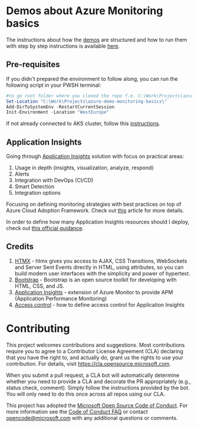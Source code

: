 # Demos about Azure Monitoring basics

The instructions about how the [demos](https://github.com/vrhovnik/azure-demo-monitoring-basics#demos) are structured
and how to run them with step by step instructions is
available [here](https://github.com/vrhovnik/azure-demo-monitoring-basics/blob/main/README.md).

## Pre-requisites

If you didn't prepared the environment to follow along, you can run the following script in your PWSH terminal:

```powershell
#to go root folder where you cloned the repo f.e. C:\Work\Projects\azure-demo-monitoring-basics
Set-Location "C:\Work\Projects\azure-demo-monitoring-basics\"
Add-DirToSystemEnv -RestartCurrentSession
Init-Environment -Location "WestEurope"

```

If not already connected to AKS cluster, follow
this [instructions](https://learn.microsoft.com/en-us/azure/aks/learn/quick-kubernetes-deploy-bicep?tabs=azure-powershell%2CCLI#connect-to-the-cluster).

## Application Insights

Going through [Application Insights](https://learn.microsoft.com/en-us/azure/azure-monitor/app/app-insights-overview?tabs=net)
solution with focus on practical areas:

1. Usage in depth (insights, visualization, analyze, respond)
2. Alerts
3. Integration with DevOps (CI/CD)
4. Smart Detection
5. Integration options

Focusing on defining monitoring strategies with best practices on top of Azure Cloud Adoption Framework. Check
out [this](https://docs.microsoft.com/en-us/azure/cloud-adoption-framework/ready/azure-best-practices/monitoring-and-management)
article for more details.

In order to define how many Application Insights resources should I deploy, check
out [this official guidance](https://learn.microsoft.com/en-us/azure/azure-monitor/app/separate-resources).

## Credits

1. [HTMX](https://htmx.org) - htmx gives you access to AJAX, CSS Transitions, WebSockets and Server Sent Events directly
   in HTML, using attributes, so you can build modern user interfaces with the simplicity and power of hypertext.
2. [Bootstrap](https://getbootstrap.com) - Bootstrap is an open source toolkit for developing with HTML, CSS, and JS.
3. [Application Insights](https://learn.microsoft.com/en-us/azure/azure-monitor/app/app-insights-overview?tabs=net) -
   extension of Azure Monitor to provide APM (Application Performance Monitoring)
4. [Access control](https://learn.microsoft.com/en-us/azure/azure-monitor/app/resources-roles-access-control#select-a-role) - how to define access control for Application Insights 

# Contributing

This project welcomes contributions and suggestions. Most contributions require you to agree to a
Contributor License Agreement (CLA) declaring that you have the right to, and actually do, grant us
the rights to use your contribution. For details, visit https://cla.opensource.microsoft.com.

When you submit a pull request, a CLA bot will automatically determine whether you need to provide
a CLA and decorate the PR appropriately (e.g., status check, comment). Simply follow the instructions
provided by the bot. You will only need to do this once across all repos using our CLA.

This project has adopted the [Microsoft Open Source Code of Conduct](https://opensource.microsoft.com/codeofconduct/).
For more information see the [Code of Conduct FAQ](https://opensource.microsoft.com/codeofconduct/faq/) or
contact [opencode@microsoft.com](mailto:opencode@microsoft.com) with any additional questions or comments.
